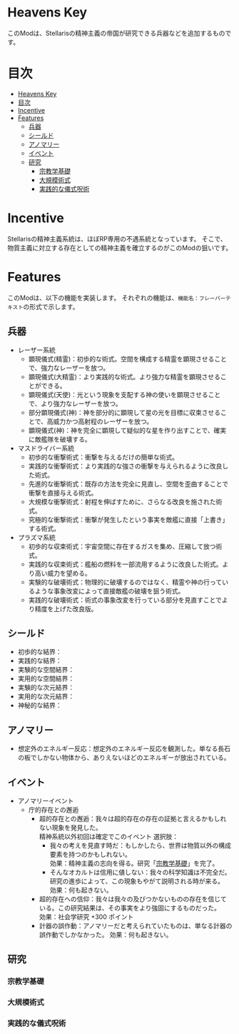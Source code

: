 # Heavens Key
このModは、Stellarisの精神主義の帝国が研究できる兵器などを追加するものです。

# 目次
- [Heavens Key](#heavens-key)
- [目次](#%e7%9b%ae%e6%ac%a1)
- [Incentive](#incentive)
- [Features](#features)
  - [兵器](#%e5%85%b5%e5%99%a8)
  - [シールド](#%e3%82%b7%e3%83%bc%e3%83%ab%e3%83%89)
  - [アノマリー](#%e3%82%a2%e3%83%8e%e3%83%9e%e3%83%aa%e3%83%bc)
  - [イベント](#%e3%82%a4%e3%83%99%e3%83%b3%e3%83%88)
  - [研究](#%e7%a0%94%e7%a9%b6)
    - [宗教学基礎](#%e5%ae%97%e6%95%99%e5%ad%a6%e5%9f%ba%e7%a4%8e)
    - [大規模術式](#%e5%a4%a7%e8%a6%8f%e6%a8%a1%e8%a1%93%e5%bc%8f)
    - [実践的な儀式呪術](#%e5%ae%9f%e8%b7%b5%e7%9a%84%e3%81%aa%e5%84%80%e5%bc%8f%e5%91%aa%e8%a1%93)

# Incentive
Stellarisの精神主義系統は、ほぼRP専用の不遇系統となっています。
そこで、物質主義に対立する存在としての精神主義を確立するのがこのModの狙いです。

# Features
このModは、以下の機能を実装します。
それぞれの機能は、`機能名：フレーバーテキスト`の形式で示します。

## 兵器
+ レーザー系統
  + 顕現儀式(精霊)：初歩的な術式。空間を構成する精霊を顕現させることで、強力なレーザーを放つ。
  + 顕現儀式(大精霊)：より実践的な術式。より強力な精霊を顕現させることができる。
  + 顕現儀式(天使)：光という現象を支配する神の使いを顕現させることで、より強力なレーザーを放つ。
  + 部分顕現儀式(神)：神を部分的に顕現して星の光を目標に収束させることで、高威力かつ高射程のレーザーを放つ。
  + 顕現儀式(神)：神を完全に顕現して疑似的な星を作り出すことで、確実に敵艦隊を破壊する。
+ マスドライバー系統
  + 初歩的な衝撃術式：衝撃を与えるだけの簡単な術式。
  + 実践的な衝撃術式：より実践的な強さの衝撃を与えられるように改良した術式。
  + 先進的な衝撃術式：既存の方法を完全に見直し、空間を歪曲することで衝撃を直接与える術式。
  + 大規模な衝撃術式：射程を伸ばすために、さらなる改良を施された術式。
  + 究極的な衝撃術式：衝撃が発生したという事実を敵艦に直接「上書き」する術式。
+ プラズマ系統
  + 初歩的な収束術式：宇宙空間に存在するガスを集め、圧縮して放つ術式。
  + 実践的な収束術式：艦船の燃料を一部流用するように改良した術式。より高い威力を望める。
  + 実験的な破壊術式：物理的に破壊するのではなく、精霊や神の行っているような事象改変によって直接敵艦の破壊を狙う術式。
  + 実践的な破壊術式：術式の事象改変を行っている部分を見直すことでより精度を上げた改良版。

## シールド
+ 初歩的な結界：
+ 実践的な結界：
+ 実験的な空間結界：
+ 実用的な空間結界：
+ 実験的な次元結界：
+ 実用的な次元結界：
+ 神秘的な結界：

## アノマリー
+ 想定外のエネルギー反応：想定外のエネルギー反応を観測した。単なる長石の板でしかない物体から、ありえないほどのエネルギーが放出されている。

## イベント
+ アノマリーイベント
  + 庁的存在との邂逅
    + 超的存在との邂逅：我々は超的存在の存在の証拠と言えるかもしれない現象を発見した。  
      精神系統以外初回は確定でこのイベント
      選択肢：
      + 我々の考えを見直す時だ：もしかしたら、世界は物質以外の構成要素を持つのかもしれない。  
        効果：精神主義の志向を得る。研究「[宗教学基礎](#%e5%ae%97%e6%95%99%e5%ad%a6%e5%9f%ba%e7%a4%8e)」を完了。
      + そんなオカルトは信用に値しない：我々の科学知識は不完全だ。研究の進歩によって、この現象もやがて説明される時が来る。  
        効果：何も起きない。
    + 超的存在への信仰：我々は我々の及びつかないものの存在を信じている。この研究結果は、その事実をより強固にするものだった。  
      効果：社会学研究 +300 ポイント
    + 計器の誤作動：アノマリーだと考えられていたものは、単なる計器の誤作動でしかなかった。
      効果：何も起きない。

## 研究
### 宗教学基礎
### 大規模術式
### 実践的な儀式呪術
